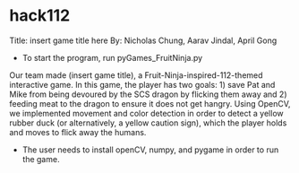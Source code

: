 # hack112

Title: insert game title here
By: Nicholas Chung, Aarav Jindal, April Gong

* To start the program, run pyGames_FruitNinja.py

Our team made (insert game title), a Fruit-Ninja-inspired-112-themed interactive game. In this game, the player has two goals: 1) save Pat and Mike from being devoured by the SCS dragon by flicking them away and 2) feeding meat to the dragon to ensure it does not get hangry. Using OpenCV, we implemented movement and color detection in order to detect a yellow rubber duck (or alternatively, a yellow caution sign), which the player holds and moves to flick away the humans.

* The user needs to install openCV, numpy, and pygame in order to run the game.
